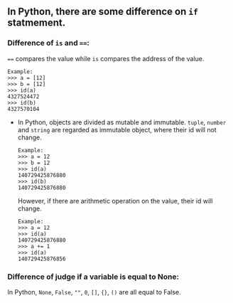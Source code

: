 ## In Python, there are some difference on `if` statmement.

### Difference of `is` and `==`:
`==` compares the value while `is` compares the address of the value.

```
Example:
>>> a = [12]
>>> b = [12]
>>> id(a)
4327524472
>>> id(b)
4327570104
```

* In Python, objects are divided as mutable and immutable.
	`tuple`, `number` and `string` are regarded as immutable object, where their id will not change.
	```
	Example:
	>>> a = 12
	>>> b = 12
	>>> id(a)
	140729425876880
	>>> id(b)
	140729425876880
	```

	However, if there are arithmetic operation on the value, their id will change.
	```
	Example:
	>>> a = 12
	>>> id(a)
	140729425876880
	>>> a += 1
	>>> id(a)
	140729425876856
	 ```


### Difference of judge if a variable is equal to None:
In Python, `None`, `False`, `""`, `0`, `[]`, `{}`, `()` are all equal to False.

